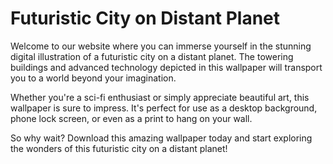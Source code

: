 <!--
Write me markdown content of website with wallpaper:

"A digital illustration of a city on a distant planet, with towering buildings and advanced technology."

The header of the page should not be copy of the text but rather a real content of the website which is using this wallpaper.
-->

<!--font:Poppins-->

# Futuristic City on Distant Planet

Welcome to our website where you can immerse yourself in the stunning digital illustration of a futuristic city on a distant planet. The towering buildings and advanced technology depicted in this wallpaper will transport you to a world beyond your imagination.

Whether you're a sci-fi enthusiast or simply appreciate beautiful art, this wallpaper is sure to impress. It's perfect for use as a desktop background, phone lock screen, or even as a print to hang on your wall.

So why wait? Download this amazing wallpaper today and start exploring the wonders of this futuristic city on a distant planet!
